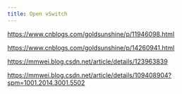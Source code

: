 ```yaml
---
title: Open vSwitch
---
```


https://www.cnblogs.com/goldsunshine/p/11946098.html

https://www.cnblogs.com/goldsunshine/p/14260941.html

https://mmwei.blog.csdn.net/article/details/123963839

https://mmwei.blog.csdn.net/article/details/109408904?spm=1001.2014.3001.5502